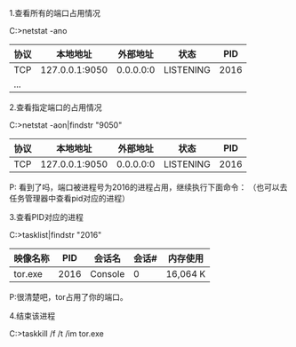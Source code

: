 1.查看所有的端口占用情况

C:\>netstat -ano

| 协议 | 本地地址 | 外部地址 | 状态 | PID |
|---|---|---|---|---|
| TCP | 127.0.0.1:9050 | 0.0.0.0:0 | LISTENING | 2016 |
| ... | 
2.查看指定端口的占用情况

C:\>netstat -aon|findstr "9050"

| 协议 | 本地地址 | 外部地址 | 状态 | PID |
|---|---|---|---|---|
| TCP | 127.0.0.1:9050 | 0.0.0.0:0 | LISTENING | 2016 |

P: 看到了吗，端口被进程号为2016的进程占用，继续执行下面命令： （也可以去任务管理器中查看pid对应的进程）

3.查看PID对应的进程

C:\>tasklist|findstr "2016"

| 映像名称 | PID | 会话名 | 会话# | 内存使用 |
|---|---|---|---|---|
| tor.exe | 2016 | Console | 0 | 16,064 K |

P:很清楚吧，tor占用了你的端口。

4.结束该进程

C:\>taskkill /f /t /im tor.exe